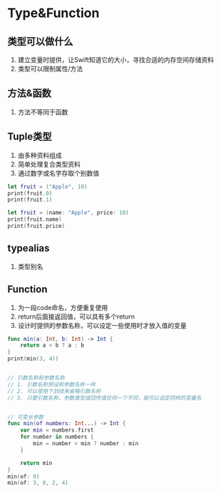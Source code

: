 # Type&Function
## 类型可以做什么
1. 建立变量时提供，让Swift知道它的大小，寻找合适的内存空间存储资料
2. 类型可以限制属性/方法
## 方法&函数
1. 方法不等同于函数
## Tuple类型
1. 由多种资料组成
2. 简单处理复合类型资料
3. 通过数字或名字存取个别数值
```swift
let fruit = ("Apple", 10)
print(fruit.0)
print(fruit.1)

let fruit = (name: "Apple", price: 10)
print(fruit.name)
print(fruit.price)
```
## typealias
1. 类型别名
## Function
1. 为一段code命名，方便重复使用
2. return后面接返回值，可以具有多个return
3. 设计时提供的参数名称，可以设定一些使用时才放入值的变量
```swift
func min(a: Int, b: Int) -> Int {
    return a < b ? a : b
}
print(min(3, 4))


// 引数名称和参数名称
// 1. 引数名称预设和参数名称一样
// 2. 可以使用下划线来省略引数名称
// 3. 只要引数名称、参数类型或回传值任何一个不同，就可以设定同样的变量名


// 可变长参数
func min(of numbers: Int...) -> Int {
    var min = numbers.first 
    for number in numbers {
        min = number < min ? number : min
    }

    return min
} 
min(of: 0)
min(of: 3, 0, 2, 4)
```


